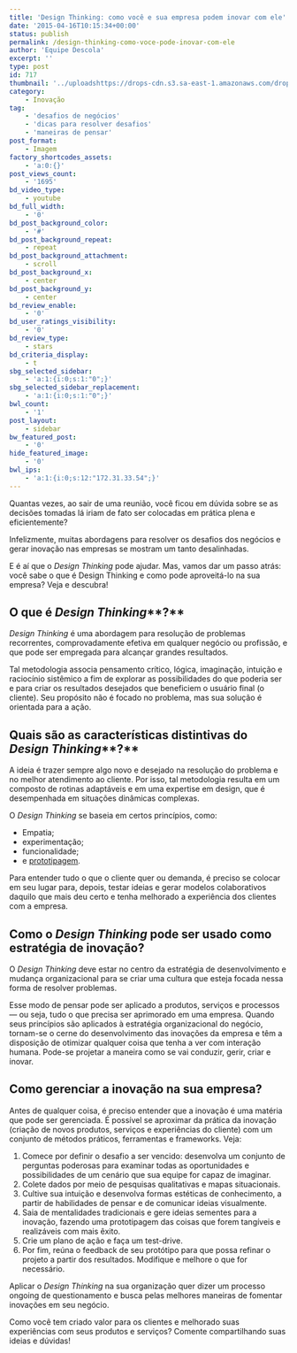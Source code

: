 ```yaml
---
title: 'Design Thinking: como você e sua empresa podem inovar com ele'
date: '2015-04-16T10:15:34+00:00'
status: publish
permalink: /design-thinking-como-voce-pode-inovar-com-ele
author: 'Equipe Descola'
excerpt: ''
type: post
id: 717
thumbnail: '../uploadshttps://drops-cdn.s3.sa-east-1.amazonaws.com/drops-new/wp-content/uploads/2015/04/16101534/design-thinking-150x150.png'
category:
    - Inovação
tag:
    - 'desafios de negócios'
    - 'dicas para resolver desafios'
    - 'maneiras de pensar'
post_format:
    - Imagem
factory_shortcodes_assets:
    - 'a:0:{}'
post_views_count:
    - '1695'
bd_video_type:
    - youtube
bd_full_width:
    - '0'
bd_post_background_color:
    - '#'
bd_post_background_repeat:
    - repeat
bd_post_background_attachment:
    - scroll
bd_post_background_x:
    - center
bd_post_background_y:
    - center
bd_review_enable:
    - '0'
bd_user_ratings_visibility:
    - '0'
bd_review_type:
    - stars
bd_criteria_display:
    - t
sbg_selected_sidebar:
    - 'a:1:{i:0;s:1:"0";}'
sbg_selected_sidebar_replacement:
    - 'a:1:{i:0;s:1:"0";}'
bwl_count:
    - '1'
post_layout:
    - sidebar
bw_featured_post:
    - '0'
hide_featured_image:
    - '0'
bwl_ips:
    - 'a:1:{i:0;s:12:"172.31.33.54";}'
---
```

Quantas vezes, ao sair de uma reunião, você ficou em dúvida sobre se as decisões tomadas lá iriam de fato ser colocadas em prática plena e eficientemente?

Infelizmente, muitas abordagens para resolver os desafios dos negócios e gerar inovação nas empresas se mostram um tanto desalinhadas.

E é aí que o *Design Thinking* pode ajudar. Mas, vamos dar um passo atrás: você sabe o que é Design Thinking e como pode aproveitá-lo na sua empresa? Veja e descubra!

**O que é** *Design Thinking***?**
----------------------------------

*Design Thinking* é uma abordagem para resolução de problemas recorrentes, comprovadamente efetiva em qualquer negócio ou profissão, e que pode ser empregada para alcançar grandes resultados.

Tal metodologia associa pensamento crítico, lógica, imaginação, intuição e raciocínio sistêmico a fim de explorar as possibilidades do que poderia ser e para criar os resultados desejados que beneficiem o usuário final (o cliente). Seu propósito não é focado no problema, mas sua solução é orientada para a ação.

**Quais são as características distintivas do** *Design Thinking***?**
----------------------------------------------------------------------

A ideia é trazer sempre algo novo e desejado na resolução do problema e no melhor atendimento ao cliente. Por isso, tal metodologia resulta em um composto de rotinas adaptáveis e em uma expertise em design, que é desempenhada em situações dinâmicas complexas.

O *Design Thinking* se baseia em certos princípios, como:

- Empatia;
- experimentação;
- funcionalidade;
- e [<span style="text-decoration: underline;">prototipagem</span>](http://descola.org/drops/a-importancia-de-prototipar-e-mudar-produtos-e-servicos/).

Para entender tudo o que o cliente quer ou demanda, é preciso se colocar em seu lugar para, depois, testar ideias e gerar modelos colaborativos daquilo que mais deu certo e tenha melhorado a experiência dos clientes com a empresa.

**Como o** *Design Thinking* **pode ser usado como estratégia de inovação?**
----------------------------------------------------------------------------

O *Design Thinking* deve estar no centro da estratégia de desenvolvimento e mudança organizacional para se criar uma cultura que esteja focada nessa forma de resolver problemas.

Esse modo de pensar pode ser aplicado a produtos, serviços e processos — ou seja, tudo o que precisa ser aprimorado em uma empresa. Quando seus princípios são aplicados à estratégia organizacional do negócio, tornam-se o cerne do desenvolvimento das inovações da empresa e têm a disposição de otimizar qualquer coisa que tenha a ver com interação humana. Pode-se projetar a maneira como se vai conduzir, gerir, criar e inovar.

**Como gerenciar a inovação na sua empresa?**
---------------------------------------------

Antes de qualquer coisa, é preciso entender que a inovação é uma matéria que pode ser gerenciada. É possível se aproximar da prática da inovação (criação de novos produtos, serviços e experiências do cliente) com um conjunto de métodos práticos, ferramentas e frameworks. Veja:

1. Comece por definir o desafio a ser vencido: desenvolva um conjunto de perguntas poderosas para examinar todas as oportunidades e possibilidades de um cenário que sua equipe for capaz de imaginar.
2. Colete dados por meio de pesquisas qualitativas e mapas situacionais.
3. Cultive sua intuição e desenvolva formas estéticas de conhecimento, a partir de habilidades de pensar e de comunicar ideias visualmente.
4. Saia de mentalidades tradicionais e gere ideias sementes para a inovação, fazendo uma prototipagem das coisas que forem tangíveis e realizáveis com mais êxito.
5. Crie um plano de ação e faça um test-drive.
6. Por fim, reúna o feedback de seu protótipo para que possa refinar o projeto a partir dos resultados. Modifique e melhore o que for necessário.

Aplicar o *Design Thinking* na sua organização quer dizer um processo ongoing de questionamento e busca pelas melhores maneiras de fomentar inovações em seu negócio.

Como você tem criado valor para os clientes e melhorado suas experiências com seus produtos e serviços? Comente compartilhando suas ideias e dúvidas!

<script>// <![CDATA[
(function(e,t,n,s){var c,o,i;e.SMCX=e.SMCX||[],t.getElementById(s)||(c=t.getElementsByTagName(n),o=c[c.length-1],i=t.createElement(n),i.type="text/javascript",i.async=!0,i.id=s,i.src=["https:"===location.protocol?"https://":"http://","widget.surveymonkey.com/collect/website/js/sBZ1eFfS_2F1IJPXnBqJaxGSMhZReJHFNA9nk0BDW0D16DkE_2Bt59PRNJi0_2FOcLn5q_2F.js"].join(""),o.parentNode.insertBefore(i,o))})(window,document,"script","smcx-sdk");
// ]]></script>